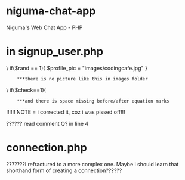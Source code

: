 # niguma-chat-app
Niguma's Web Chat App - PHP


# in signup_user.php
\\  if($rand == 1){
            $profile_pic = "images/codingcafe.jpg"
        }

        ***there is no picture like this in images folder

\\    if($check==1){

        ***and there is space missing before/after equation marks

!!!!!! NOTE = i corrected it, coz i was pissed off!!!

?????? read comment Q? in line 4

# connection.php

???????I refractured to a more complex one. Maybe i             should learn that shorthand form of creating a                 connection??????